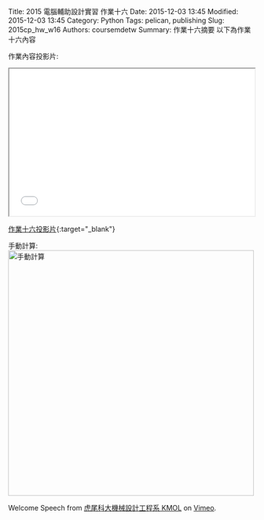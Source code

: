 Title: 2015 電腦輔助設計實習 作業十六
Date: 2015-12-03 13:45
Modified: 2015-12-03 13:45
Category: Python
Tags: pelican, publishing
Slug: 2015cp_hw_w16
Authors: coursemdetw
Summary: 作業十六摘要
以下為作業十六內容

作業內容投影片:

<iframe src=" cadp_w16_simplest.html" width="500" height="300"></iframe>

[作業十六投影片](cadp_w16_simplest.html){:target="_blank"}

手動計算:
<img src="content/w16.jpg" width="500" alt="手動計算"></img>

Welcome Speech</a> from <a href="https://vimeo.com/user24079973">虎尾科大機械設計工程系 KMOL</a> on <a href="https://vimeo.com">Vimeo</a>.</p>
